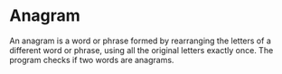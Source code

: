 # Anagram
An anagram is a word or phrase formed by rearranging the letters of a different word or phrase, using all the original letters exactly once. The program checks if two words are anagrams.
